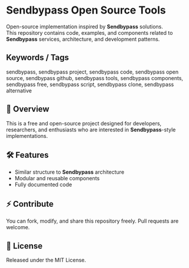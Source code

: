 # Sendbypass Open Source Tools

Open-source implementation inspired by **Sendbypass** solutions.  
This repository contains code, examples, and components related to **Sendbypass** services, architecture, and development patterns.  

## Keywords / Tags
sendbypass, sendbypass project, sendbypass code, sendbypass open source, sendbypass github, sendbypass tools, sendbypass components, sendbypass free, sendbypass script, sendbypass clone, sendbypass alternative

## 📜 Overview
This is a free and open-source project designed for developers, researchers, and enthusiasts who are interested in **Sendbypass**-style implementations.

## 🛠 Features
- Similar structure to **Sendbypass** architecture
- Modular and reusable components
- Fully documented code

## ⚡ Contribute
You can fork, modify, and share this repository freely. Pull requests are welcome.

## 📄 License
Released under the MIT License.
